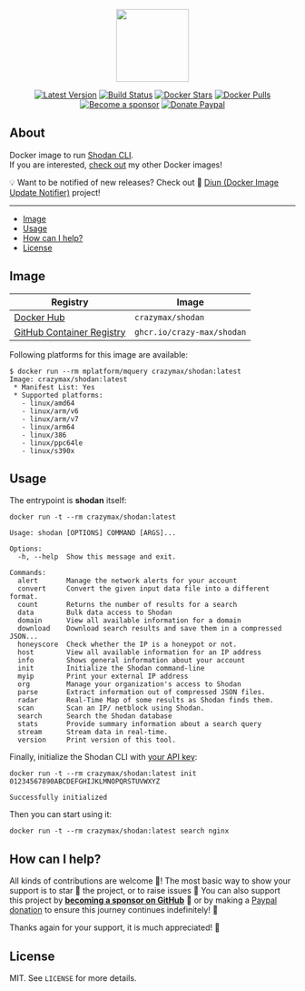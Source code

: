 <p align="center"><a href="https://github.com/crazy-max/docker-shodan" target="_blank"><img height="128" src="https://raw.githubusercontent.com/crazy-max/docker-shodan/master/.github/docker-shodan.jpg"></a></p>

<p align="center">
  <a href="https://hub.docker.com/r/crazymax/shodan/tags?page=1&ordering=last_updated"><img src="https://img.shields.io/github/v/tag/crazy-max/docker-shodan?label=version&style=flat-square" alt="Latest Version"></a>
  <a href="https://github.com/crazy-max/docker-shodan/actions?workflow=build"><img src="https://img.shields.io/github/workflow/status/crazy-max/docker-shodan/build?label=build&logo=github&style=flat-square" alt="Build Status"></a>
  <a href="https://hub.docker.com/r/crazymax/shodan/"><img src="https://img.shields.io/docker/stars/crazymax/shodan.svg?style=flat-square&logo=docker" alt="Docker Stars"></a>
  <a href="https://hub.docker.com/r/crazymax/shodan/"><img src="https://img.shields.io/docker/pulls/crazymax/shodan.svg?style=flat-square&logo=docker" alt="Docker Pulls"></a>
  <br /><a href="https://github.com/sponsors/crazy-max"><img src="https://img.shields.io/badge/sponsor-crazy--max-181717.svg?logo=github&style=flat-square" alt="Become a sponsor"></a>
  <a href="https://www.paypal.me/crazyws"><img src="https://img.shields.io/badge/donate-paypal-00457c.svg?logo=paypal&style=flat-square" alt="Donate Paypal"></a>
</p>

## About

Docker image to run [Shodan CLI](https://github.com/achillean/shodan-python).<br />
If you are interested, [check out](https://hub.docker.com/r/crazymax/) my other Docker images!

💡 Want to be notified of new releases? Check out 🔔 [Diun (Docker Image Update Notifier)](https://github.com/crazy-max/diun) project!

___

* [Image](#image)
* [Usage](#usage)
* [How can I help?](#how-can-i-help)
* [License](#license)

## Image

| Registry                                                                                         | Image                           |
|--------------------------------------------------------------------------------------------------|---------------------------------|
| [Docker Hub](https://hub.docker.com/r/crazymax/shodan/)                                            | `crazymax/shodan`                 |
| [GitHub Container Registry](https://github.com/users/crazy-max/packages/container/package/shodan)  | `ghcr.io/crazy-max/shodan`        |

Following platforms for this image are available:

```
$ docker run --rm mplatform/mquery crazymax/shodan:latest
Image: crazymax/shodan:latest
 * Manifest List: Yes
 * Supported platforms:
   - linux/amd64
   - linux/arm/v6
   - linux/arm/v7
   - linux/arm64
   - linux/386
   - linux/ppc64le
   - linux/s390x
```

## Usage

The entrypoint is **shodan** itself:

```shell
docker run -t --rm crazymax/shodan:latest
```
```text
Usage: shodan [OPTIONS] COMMAND [ARGS]...

Options:
  -h, --help  Show this message and exit.

Commands:
  alert       Manage the network alerts for your account
  convert     Convert the given input data file into a different format.
  count       Returns the number of results for a search
  data        Bulk data access to Shodan
  domain      View all available information for a domain
  download    Download search results and save them in a compressed JSON...
  honeyscore  Check whether the IP is a honeypot or not.
  host        View all available information for an IP address
  info        Shows general information about your account
  init        Initialize the Shodan command-line
  myip        Print your external IP address
  org         Manage your organization's access to Shodan
  parse       Extract information out of compressed JSON files.
  radar       Real-Time Map of some results as Shodan finds them.
  scan        Scan an IP/ netblock using Shodan.
  search      Search the Shodan database
  stats       Provide summary information about a search query
  stream      Stream data in real-time.
  version     Print version of this tool.
```

Finally, initialize the Shodan CLI with [your API key](https://account.shodan.io/):

```shell
docker run -t --rm crazymax/shodan:latest init 01234567890ABCDEFGHIJKLMNOPQRSTUVWXYZ
```
```text
Successfully initialized
```

Then you can start using it:

```shell
docker run -t --rm crazymax/shodan:latest search nginx
```

## How can I help?

All kinds of contributions are welcome :raised_hands:! The most basic way to show your support is to star :star2:
the project, or to raise issues :speech_balloon: You can also support this project by
[**becoming a sponsor on GitHub**](https://github.com/sponsors/crazy-max) :clap: or by
making a [Paypal donation](https://www.paypal.me/crazyws) to ensure this journey continues indefinitely! :rocket:

Thanks again for your support, it is much appreciated! :pray:

## License

MIT. See `LICENSE` for more details.
